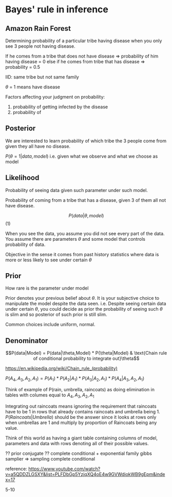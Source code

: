 # Bayes' rule in inference

## Amazon Rain Forest
Determining probability of a particular tribe having disease when you only see 3 people not having disease.

If he comes from a tribe that does not have disease => probability of him having disease = 0
else if he comes from tribe that has disease => probability = 0.5

IID: same tribe but not same family

$\theta$ = 1 means have disease

Factors affecting your judgment on probability:
1. probability of getting infected by the disease
2. probability of 



## Posterior

We are interested to learn probability of which tribe the 3 people come from given they all have no disease.

$P(\theta =1|data, model)$
i.e. given what we observe and what we choose as model

## Likelihood

Probability of seeing data given such parameter under such model.

Probability of coming from a tribe that has a disease, given 3 of them all not have disease.

$$P(data|\theta, model)$$(1)

When you see the data, you assume you did not see every part of the data. You assume there are parameters $\theta$ and some model that controls probability of data.

Objective in the sense it comes from past history statistics where data is more or less likely to see under certain $\theta$

## Prior

How rare is the parameter under model

Prior denotes your previous belief about $\theta$. 
It is your subjective choice to manipulate the model despite the data seen. i.e. Despite seeing certain data under certain $\theta$, you could decide as prior the probability of seeing such $\theta$ is slim and so posterior of such prior is still slim.

Common choices include uniform, normal.

## Denominator


$$P(data|Model) = P(data|\theta,Model) * P(\theta|Model) & \text{Chain rule of conditional probability to integrate out}\theta$$

https://en.wikipedia.org/wiki/Chain_rule_(probability)

$P(A_4,A_3,A_2,A_1) = P(A_1)*P(A_2|A_1)*P(A_3|A_2,A_1)*P(A_4|A_3,A_2,A_1)$

Think of example of P(rain, umbrella, raincoats) as doing elimination in tables with columes equal to $A_4, A_3, A_2, A_1$


Integrating out raincoats means ignoring the requirement that raincoats have to be 1 in rows that already contains raincoats and umbrella being 1. $P(Raincoats|Umbrella)$ should be the answer since it looks at rows only when umbrellas are 1 and multiply by proportion of Raincoats being any value.


Think of this world as having a giant table containing columns of model, parameters and data with rows denoting all of their possible values.

?? prior conjugate
?? complete conditional + exponential family
gibbs samplier => sampling complete conditional



reference: 
https://www.youtube.com/watch?v=a5QDDZLGSXY&list=PLFDbGp5YzjqXQ4oE4w9GVWdiokWB9gEpm&index=17

5-10